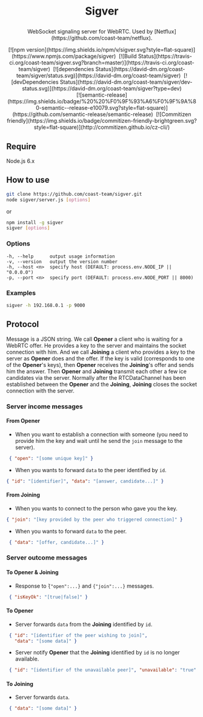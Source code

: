 # <p style="text-align: center">Sigver</p>
<p style="text-align: center">WebSocket signaling server for WebRTC. Used by
[Netflux](https://github.com/coast-team/netflux).<p>

<p align="center" >
  [![npm version](https://img.shields.io/npm/v/sigver.svg?style=flat-square)](https://www.npmjs.com/package/sigver)&nbsp;
  [![Build Status](https://travis-ci.org/coast-team/sigver.svg?branch=master)](https://travis-ci.org/coast-team/sigver)&nbsp;
  [![dependencies Status](https://david-dm.org/coast-team/sigver/status.svg)](https://david-dm.org/coast-team/sigver)&nbsp;
  [![devDependencies Status](https://david-dm.org/coast-team/sigver/dev-status.svg)](https://david-dm.org/coast-team/sigver?type=dev)<br />
  [![semantic-release](https://img.shields.io/badge/%20%20%F0%9F%93%A6%F0%9F%9A%80-semantic--release-e10079.svg?style=flat-square)](https://github.com/semantic-release/semantic-release)&nbsp;
  [![Commitizen friendly](https://img.shields.io/badge/commitizen-friendly-brightgreen.svg?style=flat-square)](http://commitizen.github.io/cz-cli/)
<p>

## Require
Node.js 6.x

## How to use
```sh
git clone https://github.com/coast-team/sigver.git
node sigver/server.js [options]
```

or

```sh
npm install -g sigver
sigver [options]
```
### Options
    -h, --help      output usage information
    -v, --version   output the version number
    -h, --host <n>  specify host (DEFAULT: process.env.NODE_IP || "0.0.0.0")
    -p, --port <n>  specify port (DEFAULT: process.env.NODE_PORT || 8000)

### Examples
```sh
sigver -h 192.168.0.1 -p 9000
```

## Protocol
Message is a JSON string. We call **Opener** a client who is waiting for
a WebRTC offer. He provides a key to the server and maintains the socket connection with him. And we call **Joining** a client who provides a key to the server as **Opener** does and the offer. If the key is valid (corresponds to one of the **Opener**'s keys), then **Opener** receives
the **Joining**'s offer and sends him the answer. Then **Opener** and **Joining**
transmit each other a few ice candidates via the server. Normally after the RTCDataChannel has been established between the **Opener** and the **Joining**, **Joining** closes the socket connection with the server.

### Server income messages
#### From **Opener**
- When you want to establish a connection with someone (you need to provide him the key and wait until he send the `join` message to the server).
```json
 { "open": "[some unique key]" }
```
- When you wants to forward `data` to the peer identified by `id`.
```json
{ "id": "[identifier]", "data": "[answer, candidate...]" }
```


#### From **Joining**
- When you wants to connect to the person who gave you the key.
```json
{ "join": "[key provided by the peer who triggered connection]" }
```
- When you wants to forward `data` to the peer.
```json
 { "data": "[offer, candidate...]" }
```

### Server outcome messages
#### To **Opener** & **Joining**
- Response to ̀`{"open":...}` and `{"join":...}` messages.
```json
 { "isKeyOk": "[true|false]" }
```

#### To **Opener**
- Server forwards `data` from the **Joining** identified by `id`.
```json
 { "id": "[identifier of the peer wishing to join]",
   "data": "[some data]" }
```
- Server notify **Opener** that the **Joining** identified by `id` is no longer available.
```json
 { "id": "[identifier of the unavailable peer]", "unavailable": "true" }
```

#### To **Joining**
- Server forwards `data`.
```json
 { "data": "[some data]" }
```
